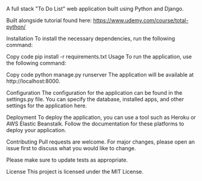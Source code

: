 A full stack "To Do List" web application built using Python and Django.

Built alongside tutorial found here: https://www.udemy.com/course/total-python/

Installation
To install the necessary dependencies, run the following command:

Copy code
pip install -r requirements.txt
Usage
To run the application, use the following command:

Copy code
python manage.py runserver
The application will be available at http://localhost:8000.

Configuration
The configuration for the application can be found in the settings.py file. You can specify the database, installed apps, and other settings for the application here.

Deployment
To deploy the application, you can use a tool such as Heroku or AWS Elastic Beanstalk. Follow the documentation for these platforms to deploy your application.

Contributing
Pull requests are welcome. For major changes, please open an issue first to discuss what you would like to change.

Please make sure to update tests as appropriate.

License
This project is licensed under the MIT License.